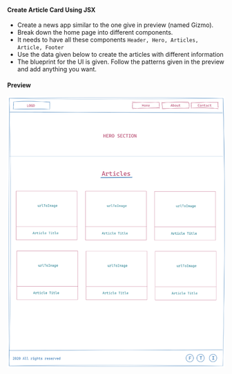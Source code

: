 #### Create Article Card Using JSX

- Create a news app similar to the one give in preview (named Gizmo).
- Break down the home page into different components.
- It needs to have all these components `Header, Hero, Articles, Article, Footer`
- Use the data given below to create the articles with different information
- The blueprint for the UI is given. Follow the patterns given in the preview and add anything you want.

#### Preview

![Article Card](../assets/homepage.png)

